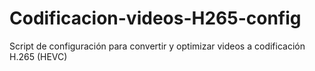 # Codificacion-videos-H265-config
Script de configuración para convertir y optimizar videos a codificación H.265 (HEVC)
